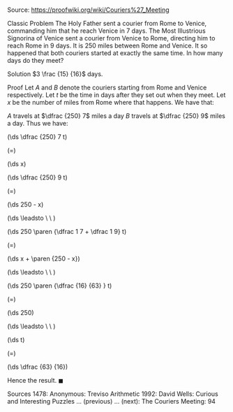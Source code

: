 # 

Source: https://proofwiki.org/wiki/Couriers%27_Meeting



Classic Problem
The Holy Father sent a courier from Rome to Venice, commanding him that he reach Venice in $7$ days.
The Most Illustrious Signorina of Venice sent a courier from Venice to Rome, directing him to reach Rome in $9$ days.
It is $250$ miles between Rome and Venice.
It so happened that both couriers started at exactly the same time.
In how many days do they meet?


Solution
$3 \frac {15} {16}$ days.


Proof
Let $A$ and $B$ denote the couriers starting from Rome and Venice respectively.
Let $t$ be the time in days after they set out when they meet.
Let $x$ be the number of miles from Rome where that happens.
We have that:

$A$ travels at $\dfrac {250} 7$ miles a day
$B$ travels at $\dfrac {250} 9$ miles a day.
Thus we have:














\(\ds \dfrac {250} 7 t\)

\(=\)







\(\ds x\)




















\(\ds \dfrac {250} 9 t\)

\(=\)







\(\ds 250 - x\)














\(\ds \leadsto \ \ \)





\(\ds 250 \paren {\dfrac 1 7 + \dfrac 1 9} t\)

\(=\)







\(\ds x + \paren {250 - x}\)














\(\ds \leadsto \ \ \)





\(\ds 250 \paren {\dfrac {16} {63} } t\)

\(=\)







\(\ds 250\)














\(\ds \leadsto \ \ \)





\(\ds t\)

\(=\)







\(\ds \dfrac {63} {16}\)









Hence the result.
$\blacksquare$


Sources
1478: Anonymous: Treviso Arithmetic
1992: David Wells: Curious and Interesting Puzzles ... (previous) ... (next): The Couriers Meeting: $94$





